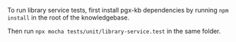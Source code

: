 To run library service tests, first install pgx-kb dependencies by running `npm install` in the root of the knowledgebase.

Then run `npx mocha tests/unit/library-service.test` in the same folder.